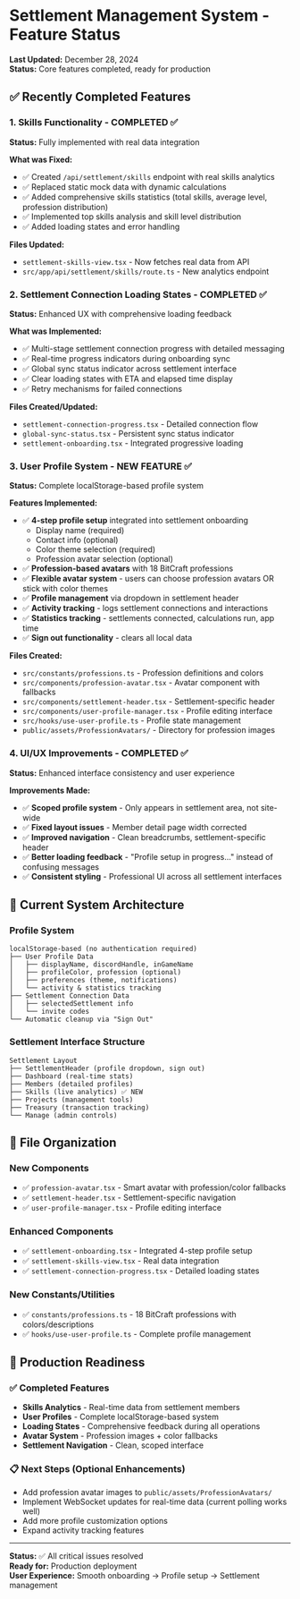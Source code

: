 # Settlement Management System - Feature Status

**Last Updated:** December 28, 2024  
**Status:** Core features completed, ready for production

## ✅ Recently Completed Features

### 1. Skills Functionality - COMPLETED ✅
**Status:** Fully implemented with real data integration

**What was Fixed:**
- ✅ Created `/api/settlement/skills` endpoint with real skills analytics
- ✅ Replaced static mock data with dynamic calculations
- ✅ Added comprehensive skills statistics (total skills, average level, profession distribution)
- ✅ Implemented top skills analysis and skill level distribution
- ✅ Added loading states and error handling

**Files Updated:**
- `settlement-skills-view.tsx` - Now fetches real data from API
- `src/app/api/settlement/skills/route.ts` - New analytics endpoint

### 2. Settlement Connection Loading States - COMPLETED ✅
**Status:** Enhanced UX with comprehensive loading feedback

**What was Implemented:**
- ✅ Multi-stage settlement connection progress with detailed messaging
- ✅ Real-time progress indicators during onboarding sync
- ✅ Global sync status indicator across settlement interface
- ✅ Clear loading states with ETA and elapsed time display
- ✅ Retry mechanisms for failed connections

**Files Created/Updated:**
- `settlement-connection-progress.tsx` - Detailed connection flow
- `global-sync-status.tsx` - Persistent sync status indicator
- `settlement-onboarding.tsx` - Integrated progressive loading

### 3. User Profile System - NEW FEATURE ✅
**Status:** Complete localStorage-based profile system

**Features Implemented:**
- ✅ **4-step profile setup** integrated into settlement onboarding
  - Display name (required)
  - Contact info (optional) 
  - Color theme selection (required)
  - Profession avatar selection (optional)
- ✅ **Profession-based avatars** with 18 BitCraft professions
- ✅ **Flexible avatar system** - users can choose profession avatars OR stick with color themes
- ✅ **Profile management** via dropdown in settlement header
- ✅ **Activity tracking** - logs settlement connections and interactions
- ✅ **Statistics tracking** - settlements connected, calculations run, app time
- ✅ **Sign out functionality** - clears all local data

**Files Created:**
- `src/constants/professions.ts` - Profession definitions and colors
- `src/components/profession-avatar.tsx` - Avatar component with fallbacks
- `src/components/settlement-header.tsx` - Settlement-specific header
- `src/components/user-profile-manager.tsx` - Profile editing interface
- `src/hooks/use-user-profile.ts` - Profile state management
- `public/assets/ProfessionAvatars/` - Directory for profession images

### 4. UI/UX Improvements - COMPLETED ✅
**Status:** Enhanced interface consistency and user experience

**Improvements Made:**
- ✅ **Scoped profile system** - Only appears in settlement area, not site-wide
- ✅ **Fixed layout issues** - Member detail page width corrected
- ✅ **Improved navigation** - Clean breadcrumbs, settlement-specific header
- ✅ **Better loading feedback** - "Profile setup in progress..." instead of confusing messages
- ✅ **Consistent styling** - Professional UI across all settlement interfaces

## 🎯 Current System Architecture

### Profile System
```
localStorage-based (no authentication required)
├── User Profile Data
│   ├── displayName, discordHandle, inGameName
│   ├── profileColor, profession (optional)
│   ├── preferences (theme, notifications)
│   └── activity & statistics tracking
├── Settlement Connection Data  
│   ├── selectedSettlement info
│   └── invite codes
└── Automatic cleanup via "Sign Out"
```

### Settlement Interface Structure
```
Settlement Layout
├── SettlementHeader (profile dropdown, sign out)
├── Dashboard (real-time stats)
├── Members (detailed profiles) 
├── Skills (live analytics) ✅ NEW
├── Projects (management tools)
├── Treasury (transaction tracking)
└── Manage (admin controls)
```

## 📂 File Organization

### New Components
- ✅ `profession-avatar.tsx` - Smart avatar with profession/color fallbacks
- ✅ `settlement-header.tsx` - Settlement-specific navigation
- ✅ `user-profile-manager.tsx` - Profile editing interface

### Enhanced Components  
- ✅ `settlement-onboarding.tsx` - Integrated 4-step profile setup
- ✅ `settlement-skills-view.tsx` - Real data integration
- ✅ `settlement-connection-progress.tsx` - Detailed loading states

### New Constants/Utilities
- ✅ `constants/professions.ts` - 18 BitCraft professions with colors/descriptions
- ✅ `hooks/use-user-profile.ts` - Complete profile management

## 🚀 Production Readiness

### ✅ Completed Features
- **Skills Analytics** - Real-time data from settlement members
- **User Profiles** - Complete localStorage-based system  
- **Loading States** - Comprehensive feedback during all operations
- **Avatar System** - Profession images + color fallbacks
- **Settlement Navigation** - Clean, scoped interface

### 📋 Next Steps (Optional Enhancements)
- Add profession avatar images to `public/assets/ProfessionAvatars/`
- Implement WebSocket updates for real-time data (current polling works well)
- Add more profile customization options
- Expand activity tracking features

---

**Status:** ✅ All critical issues resolved  
**Ready for:** Production deployment  
**User Experience:** Smooth onboarding → Profile setup → Settlement management 